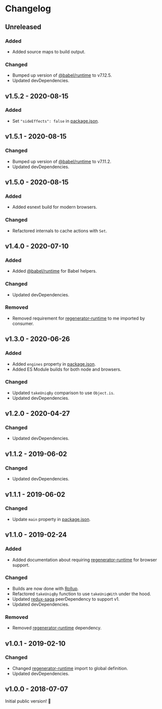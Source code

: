 # Changelog

## Unreleased

### Added

- Added source maps to build output.

### Changed

- Bumped up version of [@babel/runtime](https://www.npmjs.com/package/@babel/runtime) to v7.12.5.
- Updated devDependencies.

## v1.5.2 - 2020-08-15

### Added

- Set `"sideEffects": false` in [package.json](./package.json).

## v1.5.1 - 2020-08-15

### Changed

- Bumped up version of [@babel/runtime](https://www.npmjs.com/package/@babel/runtime) to v7.11.2.
- Updated devDependencies.

## v1.5.0 - 2020-08-15

### Added

- Added esnext build for modern browsers.

### Changed

- Refactored internals to cache actions with `Set`.

## v1.4.0 - 2020-07-10

### Added

- Added [@babel/runtime](https://www.npmjs.com/package/@babel/runtime) for Babel helpers.

### Changed

- Updated devDependencies.

### Removed

- Removed requirement for [regenerator-runtime](https://www.npmjs.com/package/regenerator-runtime) to me imported by consumer.

## v1.3.0 - 2020-06-26

### Added

- Added `engines` property in [package.json](./package.json).
- Added ES Module builds for both node and browsers.

### Changed

- Updated `takeUniqBy` comparison to use `Object.is`.
- Updated devDependencies.

## v1.2.0 - 2020-04-27

### Changed

- Updated devDependencies.

## v1.1.2 - 2019-06-02

### Changed

- Updated devDependencies.

## v1.1.1 - 2019-06-02

### Changed

- Update `main` property in [package.json](./package.json).

## v1.1.0 - 2019-02-24

### Added

- Added documentation about requiring [regenerator-runtime](https://www.npmjs.com/package/regenerator-runtime) for browser support.

### Changed

- Builds are now done with [Rollup](http://rollupjs.org).
- Refactored `takeUniqBy` function to use `takeUniqWith` under the hood.
- Updated [redux-saga](https://www.npmjs.com/package/redux-saga) peerDependency to support v1.
- Updated devDependencies.

### Removed

- Removed [regenerator-runtime](https://www.npmjs.com/package/regenerator-runtime) dependency.

## v1.0.1 - 2019-02-10

### Changed

- Changed [regenerator-runtime](https://www.npmjs.com/package/regenerator-runtime) import to global definition.
- Updated devDependencies.

## v1.0.0 - 2018-07-07

Initial public version! :tada:
